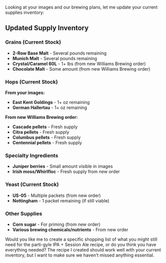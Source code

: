 Looking at your images and our brewing plans, let me update your current supplies inventory:

## Updated Supply Inventory

### Grains (Current Stock)
- **2-Row Base Malt** - Several pounds remaining
- **Munich Malt** - Several pounds remaining
- **Crystal/Caramel 60L** - 1+ lbs (from new Williams Brewing order)
- **Chocolate Malt** - Some amount (from new Williams Brewing order)

### Hops (Current Stock)
**From your images:**
- **East Kent Goldings** - 1+ oz remaining
- **German Hallertau** - 1+ oz remaining

**From new Williams Brewing order:**
- **Cascade pellets** - Fresh supply
- **Citra pellets** - Fresh supply
- **Columbus pellets** - Fresh supply
- **Centennial pellets** - Fresh supply

### Specialty Ingredients
- **Juniper berries** - Small amount visible in images
- **Irish moss/Whirlfloc** - Fresh supply from new order

### Yeast (Current Stock)
- **US-05** - Multiple packets (from new order)
- **Nottingham** - 1 packet remaining (if still viable)

### Other Supplies
- **Corn sugar** - For priming (from new order)
- **Various brewing chemicals/nutrients** - From new order

Would you like me to create a specific shopping list of what you might still need for the parti-gyle IPA + Session Ale recipe, or do you think you have everything needed? The recipe I created should work well with your current inventory, but I want to make sure we haven't missed anything essential.